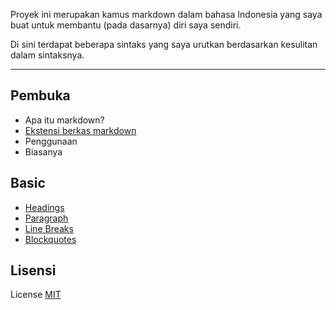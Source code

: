 Proyek ini merupakan kamus markdown dalam bahasa Indonesia yang saya buat untuk membantu (pada dasarnya) diri saya sendiri.

Di sini terdapat beberapa sintaks yang saya urutkan berdasarkan kesulitan dalam sintaksnya.

---

## Pembuka
* Apa itu markdown?
* [Ekstensi berkas markdown](../public/intro/ekstensi-berkas.md)
* Penggunaan
* Biasanya

## Basic
* [Headings](/id/headings.md)
* [Paragraph](/id/paragraph.md)
* [Line Breaks](/id/linebreaks.md)
* [Blockquotes](/id/blockquotes.md)

## Lisensi
License [MIT](/LICENCE)
